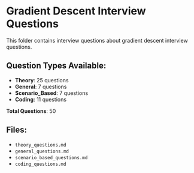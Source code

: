 # Gradient Descent Interview Questions

This folder contains interview questions about gradient descent interview questions.

## Question Types Available:

- **Theory**: 25 questions
- **General**: 7 questions
- **Scenario_Based**: 7 questions
- **Coding**: 11 questions

**Total Questions**: 50

## Files:

- `theory_questions.md`
- `general_questions.md`
- `scenario_based_questions.md`
- `coding_questions.md`

